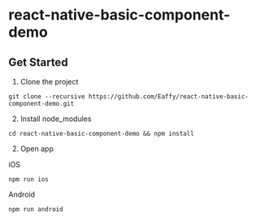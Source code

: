 # react-native-basic-component-demo
## Get Started

1. Clone the project

```
git clone --recursive https://github.com/Eaffy/react-native-basic-component-demo.git
```

2. Install node_modules

```
cd react-native-basic-component-demo && npm install
```
2. Open app

iOS
```
npm run ios
```
Android
```
npm run android
```
